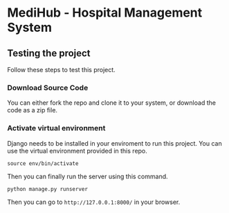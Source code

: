 # MediHub - Hospital Management System

## Testing the project

Follow these steps to test this project.

### Download Source Code

You can either fork the repo and clone it to your system, or download the code as a zip file.

### Activate virtual environment

Django needs to be installed in your enviroment to run this project. You can use the virtual environment provided in this repo.
```
source env/bin/activate
```

Then you can finally run the server using this command.

```
python manage.py runserver
```

Then you can go to `http://127.0.0.1:8000/` in your browser.
